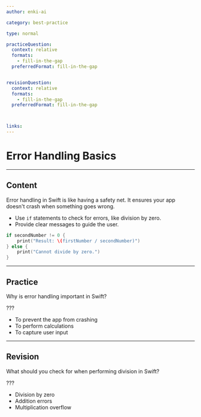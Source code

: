 ```yaml
---
author: enki-ai

category: best-practice

type: normal

practiceQuestion:
  context: relative
  formats:
    - fill-in-the-gap
  preferredFormat: fill-in-the-gap


revisionQuestion:
  context: relative
  formats:
    - fill-in-the-gap
  preferredFormat: fill-in-the-gap



links:
---
```


# Error Handling Basics

---
## Content

Error handling in Swift is like having a safety net. It ensures your app doesn't crash when something goes wrong.

- Use `if` statements to check for errors, like division by zero.
- Provide clear messages to guide the user.

```swift
if secondNumber != 0 {
    print("Result: \(firstNumber / secondNumber)")
} else {
    print("Cannot divide by zero.")
}
```
---
## Practice

Why is error handling important in Swift?

???

- To prevent the app from crashing
- To perform calculations
- To capture user input

---
## Revision

What should you check for when performing division in Swift?

???

- Division by zero
- Addition errors
- Multiplication overflow
